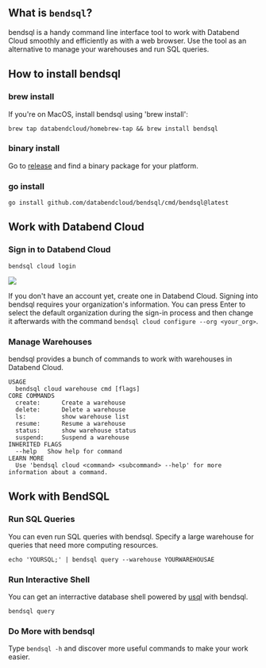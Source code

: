 ## What is `bendsql`?
bendsql is a handy command line interface tool to work with Databend Cloud smoothly and efficiently as with a web browser. Use the tool as an alternative to manage your warehouses and run SQL queries.


## How to install bendsql

### brew install
If you're on MacOS, install bendsql using 'brew install':
```shell
brew tap databendcloud/homebrew-tap && brew install bendsql
```

### binary install
Go to [release](https://github.com/databendcloud/bendsql/releases/latest) and find a binary package for your platform.

### go install

```shell
go install github.com/databendcloud/bendsql/cmd/bendsql@latest
```

## Work with Databend Cloud

### Sign in to Databend Cloud

```shell
bendsql cloud login
```

![](https://tva3.sinaimg.cn/large/005UfcOkly8h78cbw42jcj30z80b0aat.jpg)

If you don't have an account yet, create one in Databend Cloud.
Signing into bendsql requires your organization's information. You can press Enter to select the default organization during the sign-in process and then change it afterwards with the command ` bendsql cloud configure --org <your_org> `.

### Manage Warehouses

bendsql provides a bunch of commands to work with warehouses in Databend Cloud.

```shell
USAGE
  bendsql cloud warehouse cmd [flags]
CORE COMMANDS
  create:      Create a warehouse
  delete:      Delete a warehouse
  ls:          show warehouse list
  resume:      Resume a warehouse
  status:      show warehouse status
  suspend:     Suspend a warehouse
INHERITED FLAGS
  --help   Show help for command
LEARN MORE
  Use 'bendsql cloud <command> <subcommand> --help' for more information about a command.
```


## Work with BendSQL

### Run SQL Queries
You can even run SQL queries with bendsql. Specify a large warehouse for queries that need more computing resources.

```shell
echo 'YOURSQL;' | bendsql query --warehouse YOURWAREHOUSAE
```

### Run Interactive Shell

You can get an interractive database shell powered by [usql](https://github.com/xo/usql) with bendsql.

```shell
bendsql query
```

### Do More with bendsql

Type `bendsql -h` and discover more useful commands to make your work easier.
